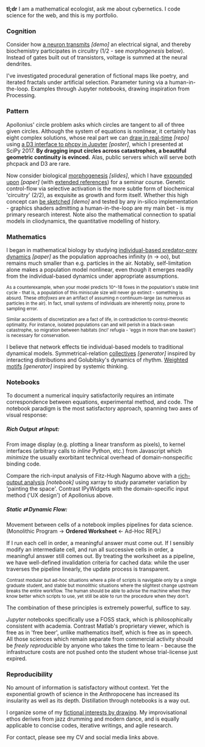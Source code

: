 **tl;dr**
I am a mathematical ecologist, ask me about cybernetics. I code science for the web, and this is my portfolio.

### Cognition
Consider how [a neuron transmits](/research/neuron_web/) *[demo]* an electrical signal, and thereby biochemistry participates in circuitry (1/2 - see *morphogenesis* below). Instead of gates built out of transistors, voltage is summed at the neural dendrites.

I've investigated procedural generation of fictional maps like poetry, and iterated fractals under artificial selection. Parameter tuning via a human-in-the-loop. Examples through Jupyter notebooks, drawing inspiration from Processing.

### Pattern
Apollonius' circle problem asks which circles are tangent to all of three given circles. Although the system of equations is nonlinear, it certainly has eight complex solutions, whose real part we can [draw in real-time](https://github.com/JazzTap/mcs563/blob/master/README.md) *[repo]* using [a D3 interface to phcpy in Jupyter](research/scipy2017.pdf) *[poster]*, which I presented at SciPy 2017. **By dragging input circles across catastrophes, a beautiful geometric continuity is evinced.** Alas, public servers which will serve both phcpack and D3 are rare.

Now consider biological [morphogenesis](research/geobio_pattern/slides.pdf) *[slides]*, which I have [expounded upon](research/geobio_pattern/paper.pdf) *[paper]* (with [extended references](research/geobio_pattern/refs.pdf)) for a seminar course. Genetic control-flow via selective activation is the more subtle form of biochemical 'circuitry' (2/2), as exquisite as growth and form itself. Whether this high concept can [be sketched](http://ncase.me/simulating/model/?remote=-L1I2RsTvnsoRKFWQnRk) *[demo]* and tested by any in-silico implementation - graphics shaders admitting a human-in-the-loop are my main bet - is my primary research interest. Note also the mathematical connection to spatial models in cliodynamics, the quantitative modelling of history.

### Mathematics
I began in mathematical biology by studying [individual-based predator-prey dynamics](research/honcap.pdf) *[paper]* as the population approaches infinity (n -> oo), but remains much smaller than e.g. particles in the air. Notably, self-limitation alone makes a population model nonlinear, even though it emerges readily from the individual-based dynamics under appropriate assumptions.

<small class="side">As a counterexample, when your model predicts 10^-18 foxes in the population's stable limit cycle - that is, a population of this miniscule size will never go extinct - something is absurd. These *attofoxes* are an artifact of assuming *n* continuum-large (as numerous as particles in the air). In fact, small systems of individuals are inherently noisy, prone to sampling error. </small>
  
<small class="side">Similar accidents of discretization are a fact of life, in contradiction to control-theoretic optimality. For instance, isolated populations can and will perish in a black-swan catastrophe, so migration between habitats (incl' refugia - 'eggs in more than one basket') is necessary for conservation.</small>

I believe that network effects tie individual-based models to traditional dynamical models. Symmetrical-relation [collectives](https://sagecell.sagemath.org/?z=eJxtU99vmzAQfi5S_oeT-oCRCFm6qlI78VB1bfeUSl3fsgg5cIBTYzPbaZZN-993B21SbUMCm_N3v777rLreugBm2_V7kB5MP4lqZzvoZOi1DVqtQY2Yfs8GBnW9nkSmz5w0le0yj1iJhTWYwCkoo4KSWv1EcKaZRJPoFG4evjw8PsHt3d3tzdPXKzaNrhD7fddhcKqUOgZZbWSJptxzdqd-UDBYgLEVerA1dFBq6T36SVRhDexa7JRTphF9QlFPTgcse6nQjmAorTFYBg_BAr6g2x8wmwNG1cfUS5VuVnk-n0RAj8MAOZGSSefkXsBySdsDtM9UtVSrFIbNZrWC2jrYcHDqr0HRZ4tkNUb692Gs-gsLySHv1plXGgT9JczkWO0jahmUNdwx81AUzHlRCI-6TsH4lP3yYSCMOWF7tqA-_LYTxiefYLB0ZNFo2HIskSaDPcoAKMsWnpWpILQIjXpBQ4dBdUz_a0xVjeQQx6UMaOgVS9bFEEKo1CRjl6nhPpFUho5BlHI1dHRCMxMNmsGcvBPAGsMOKSVXcEx4PM-5Rx7csJBuSZncMXwj8P_YRu0RjprlRZkgpvP0LAVPcs3FyEo6LslQXy8dpXpjXCzP0o_pOZd-zXS-F6B0ySj2NoTeX81mPsjy2ZLiam13RFE3-75Fz2H87Ozy_MP84uJytkPVtAGraeNk304rJ3cUbbr1_PWywUl0T5k-q3s-F9cp88nTjd88iwMnxaiWmOq4z_iqitJq64r1vtByjTr_Nb-K15qqilOY0t5hFf9OMt_aneCri1WDI9TnT26LAwHUHV196Y7c_wGBpVQi&lang=sage) *[generator]* inspired by interacting distributions and Golubitsky's dynamics of rhythm. [Weighted motifs](https://sagecell.sagemath.org/?z=eJyFU01v2zAMvQfIfyDQg-3C8Zp9HBbAhwDdggJbe2hvhhEoFm2zUSRBUpp4w_77KLtrO2DAZB8k4fE9PpKigzUugD4e7ADCg7bzWevMAQ4iWGWCoh3QhLFDvIigg1XzmbaFE1qaQ-ERZXprNGZwAaQpkFD0A8Hpbj6bzy7g_uZ28-0LfL97uPl6v4o3UyQEdFo4FpaPokHdDFHW0ZlZgD8j0edABRYxRmjAc0NBBDJ6QbqnHcUtaAwn4_ZwotBDS2eUcELq-uDHOBRND86cII2EGUsM0IsnBEltiw41W3PGovYUBmiNA3MMnSHdQWO0xiaKMJPEliUc36c2Bx_K0TLbAV4aSlCoU5tNZ2oZAeQhglZxX8JrxToMW89GMI0li5IOOQd5bNiT4jQmElSeY98W-k-YD1ksbQQ5fOYWzokhheoV3_SGGkyrZX6VL5Z1DjqfYv6xbFl9uLQV1e8-5rBcxF0O07nOxhQpdoWZO0x1VkP2In90-rlvKZ-y3IeY2zofTT9XrCo-58Wn8X_Pfx19S2wUjwvX-f_1j4wbprumjRO2T9d5RLJqmUy9Rrl9maLtlE3CKW6KOLRpY5Rx292wVWKHqvy5XCU7JZp9ksOC9w5l8isrfG9OY0dQdjhBffngjjhZnc8sewmwLlgR9ZNQR_QjvudHkfiAQg4JjB2CtXy8PHPCex7mtoWUz7CA_U023l7FwfybjX0a57cumkmz6qqulnVEPdxd3624zEKCYaI2kpuWp7qAN4EFN4eHGSynglYJjRAfrRMUit82DT3m&lang=sage) *[generator]* inspired by systemic thinking.

### Notebooks
To document a numerical inquiry satisfactorily requires an intimate correspondence between equations, experimental method, and code. The notebook paradigm is the most satisfactory approach, spanning two axes of visual response:

##### Rich Output ⇄ Input:
From image display (e.g. plotting a linear transform as pixels), to kernel interfaces (arbitrary calls to *inline* Python, etc.) from Javascript which *minimize* the usually exorbitant technical overhead of domain-nonspecific binding code.

Compare the rich-input analysis of Fitz-Hugh Nagumo above with a [rich-output analysis](https://gist.github.com/JazzTap/a9d74398b2e6252deeeda63c3a3718e3) *[notebook]* using xarray to study parameter variation by 'painting the space'. Contrast IPyWidgets with the domain-specific input method ('UX design') of Apollonius above.

##### Static ⇄ Dynamic Flow: 
Movement between cells of a notebook implies pipelines for data science.  
(Monolithic Program → **Ordered Worksheet** ← Ad-Hoc REPL)

If I run each cell in order, a meaningful answer must come out. If I sensibly modify an intermediate cell, and run all successive cells in order, a meaningful answer still comes out. By treating the worksheet as a pipeline, we have well-defined invalidation criteria for cached data: while the user traverses the pipeline linearly, the update process is transparent.

<small class="side">Contrast modular but ad-hoc situations where a pile of scripts is navigable only by a single graduate student, and stable but monolithic situations where the slightest change upstream breaks the entire workflow. The human should be able to advise the machine when they know better which scripts to use, yet still be able to run the procedure when they don't.</small>

The combination of these principles is extremely powerful, suffice to say.

*Jupyter* notebooks specifically use a FOSS stack, which is philosophically consistent with academia. Contrast Matlab's proprietary viewer, which is free as in 'free beer', unlike mathematics itself, which is free as in speech. All those sciences which remain separate from commercial activity should be *freely reproducible* by anyone who takes the time to learn - because the infrastructure costs are not pushed onto the student whose trial-license just expired.

### Reproducibility
No amount of information is satisfactory without context. Yet the exponential growth of science in the Anthropocene has increased its insularity as well as its depth. Distillation through notebooks is a way out.

I organize some of my [fictional interests by drawing](muses). My improvisational ethos derives from jazz drumming and modern dance, and is equally applicable to concise codes, iterative writings, and agile research.

For contact, please see my CV and social media links above.

